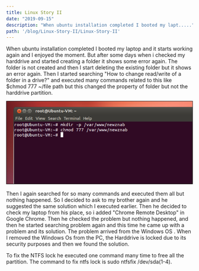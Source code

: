 ```yaml
---
title: Linux Story II
date: "2019-09-15"
description: "When ubuntu installation completed I booted my lapt....."
path: '/blog/Linux-Story-II/Linux-Story-II'
---
```


When ubuntu installation completed I booted my laptop and it starts working again and I enjoyed the moment. But after some days when i checked my harddrive and started creating a folder it shows some error again. The folder is not created and then I start deleting the existing folder but it shows an error again. Then I started searching "How to change read/write of a folder in a drive?" and executed many commands related to this like $chmod 777 ~/file path but this changed the property of folder but not the harddrive partition.

![commands](./error.png)

Then I again searched for so many commands and executed them all but nothing happened. So I decided to ask to my brother again and he suggested the same solution which I executed earlier. Then he decided to  check my laptop  from his place, so i added "Chrome Remote Desktop" in Google Chrome. Then he checked the problem but nothing happened, and then he started searching problem again and this time he came up with a problem and its solution. The problem arrived from the Windows OS . When I removed the Windows Os from the PC, the Harddrive is locked due to its security purposes and then we found the solution.

To fix the NTFS lock he executed one command many time to free all the partition. The command to fix ntfs lock is sudo ntfsfix  /dev/sda(1-4).